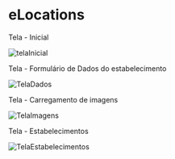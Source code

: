 # eLocations

Tela - Inicial 

![telaInicial](https://user-images.githubusercontent.com/24457337/119601594-dbdc8e80-bdbf-11eb-84ad-f773c3f81285.png)

Tela - Formulário de Dados do estabelecimento

![TelaDados](https://user-images.githubusercontent.com/24457337/119600237-00833700-bdbd-11eb-9b6d-abf802242fb4.png)

Tela - Carregamento de imagens

![TelaImagens](https://user-images.githubusercontent.com/24457337/119600240-01b46400-bdbd-11eb-9217-869d5c522c7c.png)

Tela - Estabelecimentos

![TelaEstabelecimentos](https://user-images.githubusercontent.com/24457337/119600239-01b46400-bdbd-11eb-8593-3d1d39932330.png)

